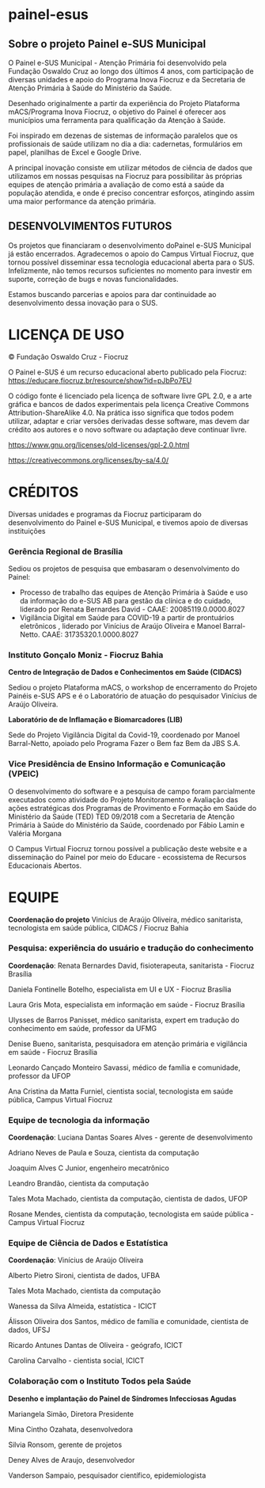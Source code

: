 # painel-esus

## Sobre o projeto Painel e-SUS Municipal

O Painel e-SUS Municipal - Atenção Primária foi desenvolvido pela Fundação Oswaldo Cruz ao longo dos últimos 4 anos, com participação de diversas unidades e apoio do Programa Inova Fiocruz e da Secretaria de Atenção Primária à Saúde do Ministério da Saúde.

Desenhado originalmente a partir da experiência do Projeto Plataforma mACS/Programa Inova Fiocruz, o objetivo do Painel é oferecer aos municípios uma ferramenta para qualificação da Atenção à Saúde.

Foi inspirado em dezenas de sistemas de informação paralelos que os profissionais de saúde utilizam no dia a dia: cadernetas, formulários em papel, planilhas de Excel e Google Drive.

A principal inovação consiste em utilizar métodos de ciência de dados que utilizamos em nossas pesquisas na Fiocruz para possibilitar às próprias equipes de atenção primária a avaliação de como está a saúde da população atendida, e onde é preciso concentrar esforços, atingindo assim uma maior performance da atenção primária.

## DESENVOLVIMENTOS FUTUROS

Os projetos que financiaram o desenvolvimento doPainel e-SUS Municipal já estão encerrados. Agradecemos o apoio do Campus Virtual Fiocruz, que tornou possível disseminar essa tecnologia educacional aberta para o SUS.
Infelizmente, não temos recursos suficientes no momento para investir em suporte, correção de bugs e novas funcionalidades.

Estamos buscando parcerias e apoios para dar continuidade ao desenvolvimento dessa inovação para o SUS.


# LICENÇA DE USO

© Fundação Oswaldo Cruz - Fiocruz

O Painel e-SUS é um recurso educacional aberto publicado pela Fiocruz: https://educare.fiocruz.br/resource/show?id=pJbPo7EU

O código fonte é licenciado pela licença de software livre GPL 2.0, e a arte gráfica e bancos de dados experimentais pela licença Creative Commons Attribution-ShareAlike 4.0. Na prática isso significa que todos podem utilizar, adaptar e criar versões derivadas desse software, mas devem dar crédito aos autores e o novo software ou adaptação deve continuar livre.

https://www.gnu.org/licenses/old-licenses/gpl-2.0.html 

https://creativecommons.org/licenses/by-sa/4.0/

# CRÉDITOS

Diversas unidades e programas da Fiocruz participaram do desenvolvimento do Painel e-SUS Municipal, e tivemos apoio de diversas instituições

### Gerência Regional de Brasília

Sediou os projetos de pesquisa que embasaram o desenvolvimento do Painel:
- Processo de trabalho das equipes de Atenção Primária à Saúde e uso da informação do e-SUS AB para gestão da clínica e do cuidado, liderado por Renata Bernardes David - CAAE: 20085119.0.0000.8027
- Vigilância Digital em Saúde para COVID-19 a partir de prontuários eletrônicos , liderado por Vinícius de Araújo Oliveira e Manoel Barral-Netto. CAAE: 31735320.1.0000.8027

### Instituto Gonçalo Moniz - Fiocruz Bahia

**Centro de Integração de Dados e Conhecimentos em Saúde (CIDACS)**

Sediou o projeto Plataforma mACS, o workshop de encerramento do Projeto Painéis e-SUS APS e é o Laboratório de atuação do pesquisador Vinícius de Araújo Oliveira.

**Laboratório de de Inflamação e Biomarcadores (LIB)**

Sede do Projeto Vigilância Digital da Covid-19, coordenado por Manoel Barral-Netto, apoiado pelo Programa Fazer o Bem faz Bem da JBS S.A.

### Vice Presidência de Ensino Informação e Comunicação (VPEIC)

O desenvolvimento do software e a pesquisa de campo foram parcialmente executados como atividade do Projeto Monitoramento e Avaliação das ações estratégicas dos Programas de Provimento e Formação em Saúde do Ministério da Saúde (TED) TED 09/2018 com a Secretaria de Atenção Primária à Saúde do Ministério da Saúde, coordenado por Fábio Lamin e Valéria Morgana

O Campus Virtual Fiocruz tornou possível a publicação deste website e a disseminação do Painel por meio do Educare - ecossistema de Recursos Educacionais Abertos.

# EQUIPE

**Coordenação do projeto**
Vinícius de Araújo Oliveira, médico sanitarista, tecnologista em saúde pública, CIDACS / Fiocruz Bahia

### Pesquisa: experiência do usuário e tradução do conhecimento

**Coordenação**: Renata Bernardes David, fisioterapeuta, sanitarista - Fiocruz Brasília

Daniela Fontinelle Botelho, especialista em UI e UX - Fiocruz Brasília

Laura Gris Mota, especialista em informação em saúde - Fiocruz Brasília

Ulysses de Barros Panisset, médico sanitarista, expert em tradução do conhecimento em saúde, professor da UFMG

Denise Bueno, sanitarista, pesquisadora em atenção primária e vigilância em saúde - Fiocruz Brasília

Leonardo Cançado Monteiro Savassi, médico de família e comunidade, professor da UFOP

Ana Cristina da Matta Furniel, cientista social, tecnologista em saúde pública, Campus Virtual Fiocruz

### Equipe de tecnologia da informação

**Coordenação**: Luciana Dantas Soares Alves - gerente de desenvolvimento

Adriano Neves de Paula e Souza, cientista da computação 

Joaquim Alves C Junior, engenheiro mecatrônico

Leandro Brandão, cientista da computação

Tales Mota Machado, cientista da computação, cientista de dados, UFOP

Rosane Mendes, cientista da computação, tecnologista em saúde pública - Campus Virtual Fiocruz

### Equipe de Ciência de Dados e Estatística

**Coordenação**: Vinícius de Araújo Oliveira

Alberto Pietro Sironi, cientista de dados, UFBA

Tales Mota Machado, cientista da computação

Wanessa da Silva Almeida, estatística - ICICT

Álisson Oliveira dos Santos, médico de família e comunidade, cientista de dados, UFSJ

Ricardo Antunes Dantas de Oliveira - geógrafo, ICICT

Carolina Carvalho - cientista social, ICICT

### Colaboração com o Instituto Todos pela Saúde

**Desenho e implantação do Painel de Síndromes Infecciosas Agudas**

Mariangela Simão, Diretora Presidente

Mina Cintho Ozahata, desenvolvedora

Silvia Ronsom, gerente de projetos

Deney Alves de Araujo, desenvolvedor

Vanderson Sampaio, pesquisador científico, epidemiologista
